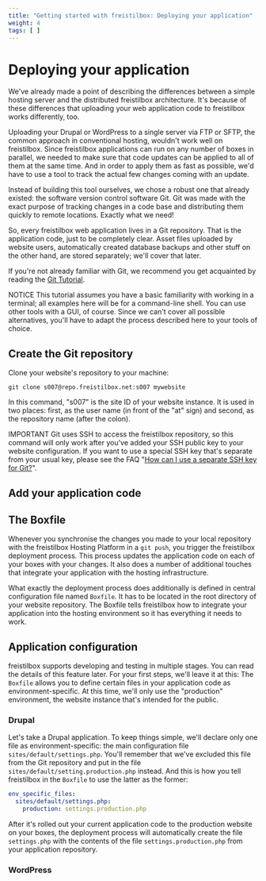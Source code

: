 ```yaml
---
title: "Getting started with freistilbox: Deploying your application"
weight: 4
tags: [ ]
---
```


# Deploying your application

We've already made a point of describing the differences between a simple
hosting server and the distributed freistilbox architecture. It's because of
these differences that uploading your web application code to freistilbox works
differently, too.

Uploading your Drupal or WordPress to a single server via FTP or SFTP, the
common approach in conventional hosting, wouldn't work well on freistilbox.
Since freistilbox applications can run on any number of boxes in parallel, we needed
to make sure that code updates can be applied to all of them at the same time.
And in order to apply them as fast as possible, we'd have to use a tool to track
the actual few changes coming with an update.

Instead of building this tool ourselves, we chose a robust one that already
existed: the software version control software Git. Git was made with the exact
purpose of tracking changes in a code base and distributing them quickly to
remote locations. Exactly what we need!

So, every freistilbox web application lives in a Git repository. That is the
application code, just to be completely clear. Asset files uploaded by website
users, automatically created database backups and other stuff on the other
hand, are stored separately; we'll cover that later.

If you're not already familiar with Git, we recommend you get acquainted by
reading the [Git Tutorial](http://git-scm.com/docs/gittutorial).

<span class="label notice">NOTICE</span> This tutorial assumes you have a basic familiarity
with working in a terminal; all examples here will be for a command-line shell.
You can use other tools with a GUI, of course. Since we can't cover all possible
alternatives, you'll have to adapt the process described here to your tools of
choice.

## Create the Git repository

Clone your website's repository to your machine:

```shell
git clone s007@repo.freistilbox.net:s007 mywebsite
```

In this command, "s007" is the site ID of your website instance. It is used in
two places: first, as the user name (in front of the "at" sign) and second, as
the repository name (after the colon).

<span class="label important">IMPORTANT</span> Git uses SSH to access the
freistilbox repository, so this command will only work after you've added your
SSH public key to your website configuration. If you want to use a special SSH
key that's separate from your usual key, please see the FAQ
"[How can I use a separate SSH key for Git?](/tech_faq/git_ssh_key.html)".

## Add your application code

<!-- TODO: Write section -->

## The Boxfile

Whenever you synchronise the changes you made to your local repository with the
freistilbox Hosting Platform in a `git push`, you trigger the freistilbox
deployment process. This process updates the application code on each of your
boxes with your changes. It also does a number of additional touches that
integrate your application with the hosting infrastructure.

What exactly the deployment process does additionally is defined in central
configuration file named `Boxfile`. It has to be located in the root directory
of your website repository. The Boxfile tells freistilbox how to integrate your
application into the hosting environment so it has everything it needs to work.

## Application configuration

freistilbox supports developing and testing in multiple stages. You can read the
details of this feature later. For your first steps, we'll leave it at this: The
`Boxfile` allows you to define certain files in your application code as
environment-specific. At this time, we'll only use the "production" environment,
the website instance that's intended for the public.

### Drupal

Let's take a Drupal application. To keep things simple, we'll declare only one
file as environment-specific: the main configuration file
`sites/default/settings.php`. You'll remember that we've excluded this file from
the Git repository and put in the file `sites/default/setting.production.php`
instead. And this is how you tell freistilbox in the `Boxfile` to use the latter
as the former:

```yaml
env_specific_files:
  sites/default/settings.php:
    production: settings.production.php
```

After it's rolled out your current application code to the production website on
your boxes, the deployment process will automatically create the file
`settings.php` with the contents of the file `settings.production.php` from your
application repository.

### WordPress

<!-- TODO: Write section -->
